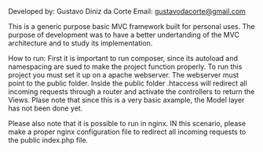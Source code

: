 
Developed by: Gustavo Diniz da Corte
Email: gustavodacorte@gmail.com

This is a generic purpose basic MVC framework built for personal uses.
The purpose of development was to have a better undertanding of the MVC architecture and to study its implementation.

How to run:
First it is important to run composer, since its autoload and namespacing are sued to make the project function properly.
To run this project you must set it up on a apache webserver. The webserver must point to the public folder.
Inside the public folder .htaccess will redirect all incoming requests through a router and activate the controllers to return the Views. 
Plase note that since this is a very basic axample, the Model layer has not been done yet.

Please also note that it is possible to run in nginx. IN this scenario, please make a proper nginx configuration file to redirect all incoming requests to the public index.php file.
